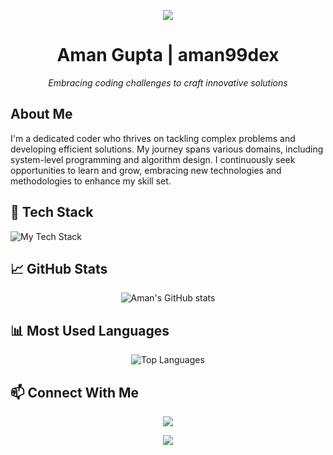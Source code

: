 <p align="center">
  <img src="https://capsule-render.vercel.app/api?type=waving&color=gradient&height=100&section=header"/>
</p>

<h1 align="center">Aman Gupta | aman99dex</h1>

<p align="center">
  <em>Embracing coding challenges to craft innovative solutions</em>
</p>

## About Me

I'm a dedicated coder who thrives on tackling complex problems and developing efficient solutions. My journey spans various domains, including system-level programming and algorithm design. I continuously seek opportunities to learn and grow, embracing new technologies and methodologies to enhance my skill set.

## 🔧 Tech Stack

![My Tech Stack](https://github-readme-tech-stack.vercel.app/api/cards?title=My%20Tech%20Stack&align=center&showBorder=false&hideTitle=true&hideBg=true&borderRadius=12.5&fontFamily=consolas&fontSize=20&fontWeight=normal&width=500&gap=15&lineHeight=10)

## 📈 GitHub Stats

<p align="center">
  <img src="https://github-readme-stats.vercel.app/api?username=aman99dex&show_icons=true&theme=radical" alt="Aman's GitHub stats"/>
</p>

## 📊 Most Used Languages

<p align="center">
  <img src="https://github-readme-stats.vercel.app/api/top-langs/?username=aman99dex&layout=compact&theme=radical" alt="Top Languages"/>
</p>

## 📫 Connect With Me

<p align="center">
  <a href="https://www.linkedin.com/in/aman-kumar-gupta-2b294930b">
    <img src="https://img.shields.io/badge/LinkedIn-0A66C2?style=for-the-badge&logo=linkedin&logoColor=white"/>
  </a>
</p>

<p align="center">
  <img src="https://capsule-render.vercel.app/api?type=waving&color=gradient&height=100&section=footer"/>
</p>
